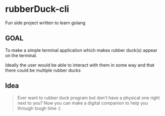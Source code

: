# rubberDuck-cli
Fun side project written to learn golang


## GOAL
To make a simple terminal application which makes rubber duck(s) appear on the terminal. 

Ideally the user would be able to interact with them in some way and that there could be multiple rubber ducks

## Idea
> Ever want to rubber duck program but don't have a physical one right next to you? 
> Now you can make a digital companion to help you through tough time :)

